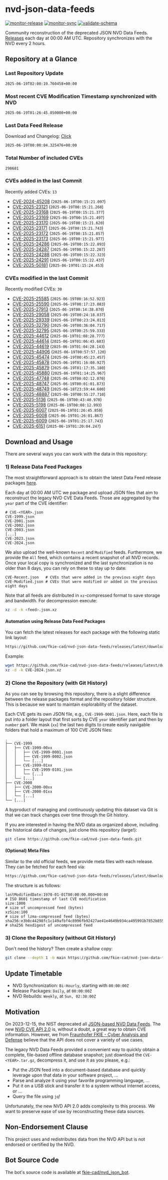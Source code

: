 # nvd-json-data-feeds

[![monitor-release](https://github.com/fkie-cad/nvd-json-data-feeds/actions/workflows/monitor_release.yml/badge.svg)](https://github.com/fkie-cad/nvd-json-data-feeds/actions/workflows/monitor_release.yml)
[![monitor-sync](https://github.com/fkie-cad/nvd-json-data-feeds/actions/workflows/monitor_sync.yml/badge.svg)](https://github.com/fkie-cad/nvd-json-data-feeds/actions/workflows/monitor_sync.yml)
[![validate-schema](https://github.com/fkie-cad/nvd-json-data-feeds/actions/workflows/validate_schema.yml/badge.svg)](https://github.com/fkie-cad/nvd-json-data-feeds/actions/workflows/validate_schema.yml)

Community reconstruction of the deprecated JSON NVD Data Feeds.
[Releases](https://github.com/fkie-cad/nvd-json-data-feeds/releases/latest) each day at 00:00 AM UTC.
Repository synchronizes with the NVD every 2 hours.

## Repository at a Glance

### Last Repository Update

```plain
2025-06-19T02:00:19.760458+00:00
```

### Most recent CVE Modification Timestamp synchronized with NVD

```plain
2025-06-19T01:26:45.850000+00:00
```

### Last Data Feed Release

Download and Changelog: [Click](https://github.com/fkie-cad/nvd-json-data-feeds/releases/latest)

```plain
2025-06-19T00:00:04.325476+00:00
```

### Total Number of included CVEs

```plain
298681
```

### CVEs added in the last Commit

Recently added CVEs: `13`

- [CVE-2024-45208](CVE-2024/CVE-2024-452xx/CVE-2024-45208.json) (`2025-06-19T00:15:21.097`)
- [CVE-2025-23121](CVE-2025/CVE-2025-231xx/CVE-2025-23121.json) (`2025-06-19T00:15:21.260`)
- [CVE-2025-23168](CVE-2025/CVE-2025-231xx/CVE-2025-23168.json) (`2025-06-19T00:15:21.377`)
- [CVE-2025-23169](CVE-2025/CVE-2025-231xx/CVE-2025-23169.json) (`2025-06-19T00:15:21.497`)
- [CVE-2025-23170](CVE-2025/CVE-2025-231xx/CVE-2025-23170.json) (`2025-06-19T00:15:21.620`)
- [CVE-2025-23171](CVE-2025/CVE-2025-231xx/CVE-2025-23171.json) (`2025-06-19T00:15:21.743`)
- [CVE-2025-23172](CVE-2025/CVE-2025-231xx/CVE-2025-23172.json) (`2025-06-19T00:15:21.857`)
- [CVE-2025-23173](CVE-2025/CVE-2025-231xx/CVE-2025-23173.json) (`2025-06-19T00:15:21.977`)
- [CVE-2025-24286](CVE-2025/CVE-2025-242xx/CVE-2025-24286.json) (`2025-06-19T00:15:22.093`)
- [CVE-2025-24287](CVE-2025/CVE-2025-242xx/CVE-2025-24287.json) (`2025-06-19T00:15:22.207`)
- [CVE-2025-24288](CVE-2025/CVE-2025-242xx/CVE-2025-24288.json) (`2025-06-19T00:15:22.323`)
- [CVE-2025-24291](CVE-2025/CVE-2025-242xx/CVE-2025-24291.json) (`2025-06-19T00:15:22.437`)
- [CVE-2025-50181](CVE-2025/CVE-2025-501xx/CVE-2025-50181.json) (`2025-06-19T01:15:24.453`)


### CVEs modified in the last Commit

Recently modified CVEs: `30`

- [CVE-2025-25585](CVE-2025/CVE-2025-255xx/CVE-2025-25585.json) (`2025-06-19T00:16:52.923`)
- [CVE-2025-25590](CVE-2025/CVE-2025-255xx/CVE-2025-25590.json) (`2025-06-19T00:17:23.083`)
- [CVE-2025-27913](CVE-2025/CVE-2025-279xx/CVE-2025-27913.json) (`2025-06-19T00:14:38.870`)
- [CVE-2025-29058](CVE-2025/CVE-2025-290xx/CVE-2025-29058.json) (`2025-06-19T00:24:18.037`)
- [CVE-2025-29339](CVE-2025/CVE-2025-293xx/CVE-2025-29339.json) (`2025-06-19T00:23:24.013`)
- [CVE-2025-32790](CVE-2025/CVE-2025-327xx/CVE-2025-32790.json) (`2025-06-19T00:36:04.717`)
- [CVE-2025-32795](CVE-2025/CVE-2025-327xx/CVE-2025-32795.json) (`2025-06-19T00:25:59.333`)
- [CVE-2025-44612](CVE-2025/CVE-2025-446xx/CVE-2025-44612.json) (`2025-06-19T01:08:28.777`)
- [CVE-2025-44614](CVE-2025/CVE-2025-446xx/CVE-2025-44614.json) (`2025-06-19T01:06:45.603`)
- [CVE-2025-44619](CVE-2025/CVE-2025-446xx/CVE-2025-44619.json) (`2025-06-19T01:04:28.143`)
- [CVE-2025-44906](CVE-2025/CVE-2025-449xx/CVE-2025-44906.json) (`2025-06-19T00:57:57.120`)
- [CVE-2025-45474](CVE-2025/CVE-2025-454xx/CVE-2025-45474.json) (`2025-06-19T00:45:23.457`)
- [CVE-2025-45878](CVE-2025/CVE-2025-458xx/CVE-2025-45878.json) (`2025-06-19T01:16:08.927`)
- [CVE-2025-45879](CVE-2025/CVE-2025-458xx/CVE-2025-45879.json) (`2025-06-19T01:17:35.180`)
- [CVE-2025-45880](CVE-2025/CVE-2025-458xx/CVE-2025-45880.json) (`2025-06-19T01:14:25.967`)
- [CVE-2025-47748](CVE-2025/CVE-2025-477xx/CVE-2025-47748.json) (`2025-06-19T00:02:12.070`)
- [CVE-2025-48747](CVE-2025/CVE-2025-487xx/CVE-2025-48747.json) (`2025-06-19T00:01:01.873`)
- [CVE-2025-48749](CVE-2025/CVE-2025-487xx/CVE-2025-48749.json) (`2025-06-18T23:59:44.600`)
- [CVE-2025-48887](CVE-2025/CVE-2025-488xx/CVE-2025-48887.json) (`2025-06-19T00:55:27.710`)
- [CVE-2025-5136](CVE-2025/CVE-2025-51xx/CVE-2025-5136.json) (`2025-06-19T00:43:40.970`)
- [CVE-2025-5198](CVE-2025/CVE-2025-51xx/CVE-2025-5198.json) (`2025-06-19T00:08:12.993`)
- [CVE-2025-6007](CVE-2025/CVE-2025-60xx/CVE-2025-6007.json) (`2025-06-19T01:26:45.850`)
- [CVE-2025-6008](CVE-2025/CVE-2025-60xx/CVE-2025-6008.json) (`2025-06-19T01:26:01.867`)
- [CVE-2025-6009](CVE-2025/CVE-2025-60xx/CVE-2025-6009.json) (`2025-06-19T01:25:17.743`)
- [CVE-2025-6151](CVE-2025/CVE-2025-61xx/CVE-2025-6151.json) (`2025-06-19T01:20:04.247`)


## Download and Usage

There are several ways you can work with the data in this repository:

### 1) Release Data Feed Packages

The most straightforward approach is to obtain the latest Data Feed release packages [here](https://github.com/fkie-cad/nvd-json-data-feeds/releases/latest).

Each day at 00:00 AM UTC we package and upload JSON files that aim to reconstruct the legacy NVD CVE Data Feeds.
Those are aggregated by the `year` part of the CVE identifier:

```
# CVE-<YEAR>.json
CVE-1999.json
CVE-2001.json
CVE-2002.json
CVE-2003.json
[...]
CVE-2023.json
CVE-2024.json
```

We also upload the well-known `Recent` and `Modified` feeds.
Furthermore, we provide the `All` feed, which contains a recent snapshot of all NVD records.
Once your local copy is synchronized and the last synchronization is no older than 8 days, you can rely on these to stay up to date:

```plain
CVE-Recent.json   # CVEs that were added in the previous eight days
CVE-Modified.json # CVEs that were modified or added in the previous eight days
```

Note that all feeds are distributed in `xz`-compressed format to save storage and bandwidth.
For decompression execute:

```sh
xz -d -k <feed>.json.xz
```

#### Automation using Release Data Feed Packages

You can fetch the latest releases for each package with the following static link layout:

```sh
https://github.com/fkie-cad/nvd-json-data-feeds/releases/latest/download/CVE-<YEAR>.json.xz
```

Example:

```sh
wget https://github.com/fkie-cad/nvd-json-data-feeds/releases/latest/download/CVE-2024.json.xz
xz -d -k CVE-2024.json.xz
```

### 2) Clone the Repository (with Git History)

As you can see by browsing this repository, there is a slight difference between the release packages format and the repository folder structure.
This is because we want to maintain explorability of the dataset.

Each CVE gets its own JSON file, e.g., `CVE-1999-0001.json`.
Here, each file is put into a folder layout that first sorts by CVE `year` identifier part and then by `number` part.
We mask (`xx`) the last two digits to create easily navigable folders that hold a maximum of 100 CVE JSON files:

```plain
.
├── CVE-1999
│   ├── CVE-1999-00xx
│   │   ├── CVE-1999-0001.json
│   │   ├── CVE-1999-0002.json
│   │   └── [...]
│   ├── CVE-1999-01xx
│   │   ├── CVE-1999-0101.json
│   │   └── [...]
│   └── [...]
├── CVE-2000
│   ├── CVE-2000-00xx
│   ├── CVE-2000-01xx
│   └── [...]
└── [...]
```

A byproduct of managing and continuously updating this dataset via Git is that we can track changes over time through the Git history.

If you are interested in having the NVD data as organized above, including the historical data of changes, just clone this repository (large!):

```sh
git clone https://github.com/fkie-cad/nvd-json-data-feeds.git
```

#### (Optional) Meta Files

Similar to the old official feeds, we provide meta files with each release. They can be fetched for each feed via:

```sh
https://github.com/fkie-cad/nvd-json-data-feeds/releases/latest/download/CVE-<YEAR>.meta
```

The structure is as follows:

```plain
lastModifiedDate:1970-01-01T00:00:00.000+00:00                          # ISO 8601 timestamp of last CVE modification
size:1000                                                               # size of uncompressed feed (bytes)
xzSize:100                                                              # size of lzma-compressed feed (bytes)
sha256:e3b0c44298fc1c149afbf4c8996fb92427ae41e4649b934ca495991b7852b855 # sha256 hexdigest of uncompressed feed
```

### 3) Clone the Repository (without Git History)

Don't need the history? Then create a shallow copy:

```sh
git clone --depth 1 -b main https://github.com/fkie-cad/nvd-json-data-feeds.git
```


## Update Timetable

* NVD Synchronization: `Bi-Hourly`, starting with `00:00:00Z`
* Release Packages: `Daily`, at `00:00:00Z`
* NVD Rebuilds: `Weekly`, at `Sun, 02:30:00Z`


## Motivation

On 2023-12-15, the NIST deprecated all [JSON-based NVD Data Feeds](https://nvd.nist.gov/vuln/data-feeds#divRetirementBanner-1).
The new [NVD CVE API 2.0](https://nvd.nist.gov/developers/vulnerabilities) is, without a doubt, a great way to obtain CVE information.
However, we from [Fraunhofer FKIE - Cyber Analysis and Defense](https://www.fkie.fraunhofer.de/en/departments/cad.html) believe that the API does not cover a variety of use cases.

The legacy NVD Data Feeds provided a convenient way to quickly obtain a complete, file-based offline database snapshot; just download the `CVE-<YEAR>.tar.gz`, decompress it, and use it as you please, e.g.:

- Put the JSON feed into a document-based database and quickly leverage upon that data in your software project, ...
- Parse and analyze it using your favorite programming language, ...
- Put it on a USB stick and transfer it to a system without internet access, or ...
- Query the file using `jq`!

Unfortunately, the new NVD API 2.0 adds complexity to this process.
We want to preserve ease of use by reconstructing these data sources.

## Non-Endorsement Clause

This project uses and redistributes data from the NVD API but is not endorsed or certified by the NVD.

## Bot Source Code

The bot's source code is available at [fkie-cad/nvd\_json\_bot](https://github.com/fkie-cad/nvd_json_bot).
